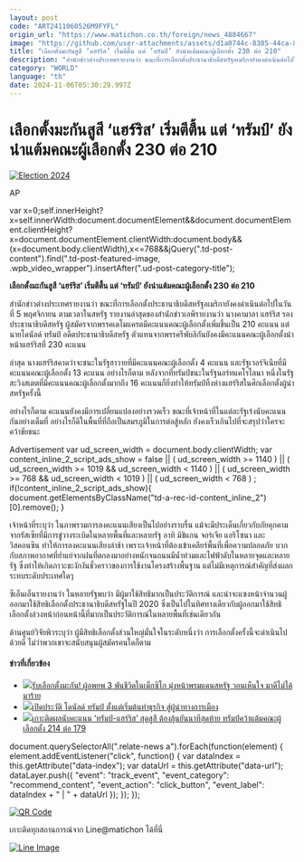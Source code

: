 ```yaml
---
layout: post
code: "ART2411060526M9FYFL"
origin_url: "https://www.matichon.co.th/foreign/news_4884667"
image: "https://github.com/user-attachments/assets/d1a0744c-8385-44ca-8a53-1e42af8f9dc4"
title: "เลือกตั้งมะกันสูสี ‘แฮร์ริส’ เริ่มตีตื้น แต่ ‘ทรัมป์’ ยังนำแต้มคณะผู้เลือกตั้ง 230 ต่อ 210"
description: "สำนักข่าวต่างประเทศรายงานว่า ขณะที่การเลือกตั้งประธานาธิบดีสหรัฐอเมริกายังคงดำเนินต่อไปในวันที่ 5 พฤศจิกายน ตามเวลาในสหรัฐ รายงานล่าสุดของสำนักข่าวเอพีรายงานว่า นางคามาลา แฮร์ริส รองประธานาธิบดีสหรัฐ ผู้สมัครจากพรรคเดโมแครตมีคะแนนคณะผู้เลือกตั้งเพิ่มขึ้นเป็น 210 คะแนน แต่นายโดนัลด์ ทรัมป์ อดีตประธานาธิบดีสหรัฐ ตัวแทนจากพรรครีพับลิกันยังคงมีคะแนนคณะผู้เลือกตั้งนำหน้าแฮร์ริสที่ 230 คะแนน"
category: "WORLD"
language: "th"
date: 2024-11-06T05:30:29.997Z
---
```


# เลือกตั้งมะกันสูสี ‘แฮร์ริส’ เริ่มตีตื้น แต่ ‘ทรัมป์’ ยังนำแต้มคณะผู้เลือกตั้ง 230 ต่อ 210

[![](https://www.matichon.co.th/wp-content/uploads/2024/11/AP24307022887867-728.jpg "Election 2024")](https://www.matichon.co.th/wp-content/uploads/2024/11/AP24307022887867-728.jpg)

AP

var x=0;self.innerHeight?x=self.innerWidth:document.documentElement&&document.documentElement.clientHeight?x=document.documentElement.clientWidth:document.body&&(x=document.body.clientWidth),x<=768&&jQuery(".td-post-content").find(".td-post-featured-image, .wpb\_video\_wrapper").insertAfter(".ud-post-category-title");

**เลือกตั้งมะกันสูสี ‘แฮร์ริส’ เริ่มตีตื้น แต่ ‘ทรัมป์’ ยังนำแต้มคณะผู้เลือกตั้ง 230 ต่อ 210** 

สำนักข่าวต่างประเทศรายงานว่า ขณะที่การเลือกตั้งประธานาธิบดีสหรัฐอเมริกายังคงดำเนินต่อไปในวันที่ 5 พฤศจิกายน ตามเวลาในสหรัฐ รายงานล่าสุดของสำนักข่าวเอพีรายงานว่า นางคามาลา แฮร์ริส รองประธานาธิบดีสหรัฐ ผู้สมัครจากพรรคเดโมแครตมีคะแนนคณะผู้เลือกตั้งเพิ่มขึ้นเป็น 210 คะแนน แต่นายโดนัลด์ ทรัมป์ อดีตประธานาธิบดีสหรัฐ ตัวแทนจากพรรครีพับลิกันยังคงมีคะแนนคณะผู้เลือกตั้งนำหน้าแฮร์ริสที่ 230 คะแนน

ล่าสุด นางแฮร์ริสคาดว่าจะชนะในรัฐฮาวายที่มีคะแนนคณะผู้เลือกตั้ง 4 คะแนน และรัฐเวอร์จิเนียที่มีคะแนนคณะผู้เลือกตั้ง 13 คะแนน อย่างไรก็ตาม หลังจากที่ทรัมป์ชนะในรัฐนอร์ทแคโรไลนา หนึ่งในรัฐสะวิงสเตตที่มีคะแนนคณะผู้เลือกตั้งมากถึง 16 คะแนนก็ยิ่งทำให้ทรัมป์ทิ้งห่างแฮร์ริสในศึกเลือกตั้งผู้นำสหรัฐครั้งนี้

อย่างไรก็ตาม คะแนนยังคงมีการเปลี่ยนแปลงอย่างรวดเร็ว ขณะที่เจ้าหน้าที่ในแต่ละรัฐเร่งนับคะแนนกันอย่างเต็มที่ อย่างไรก็ดีในพื้นที่ที่ถือเป็นสมรภูมิในการต่อสู้หลัก ยังคงเร็วเกินไปที่จะสรุปว่าใครจะคว้าชัยชนะ

Advertisement var ud\_screen\_width = document.body.clientWidth; var content\_inline\_2\_script\_ads\_show = false || ( ud\_screen\_width >= 1140 ) || ( ud\_screen\_width >= 1019 && ud\_screen\_width < 1140 ) || ( ud\_screen\_width >= 768 && ud\_screen\_width < 1019 ) || ( ud\_screen\_width < 768 ) ; if(!content\_inline\_2\_script\_ads\_show){ document.getElementsByClassName("td-a-rec-id-content\_inline\_2")\[0\].remove(); }

เจ้าหน้าที่ระบุว่า ในภาพรวมการลงคะแนนเสียงเป็นไปอย่างราบรื่น แม้จะมีประเด็นเกี่ยวกับภัยคุกคามจากรัสเซียที่มีการขู่วางระเบิดในหลายพื้นที่และหลายรัฐ อาทิ มิชิแกน จอร์เจีย แอริโซนา และวิสคอนซิน ทำให้การลงคะแนนเสียงล่าช้า เพราะเจ้าหน้าที่ต้องเข้าเคลียร์พื้นที่เพื่อความปลอดภัย บวกกับสภาพอากาศที่ย่ำแย่จากฝนที่ตกลงมาอย่างหนักจนถนนมีน้ำท่วมและไฟฟ้าดับในหลายจุดและหลายรัฐ ซึ่งทำให้เกิดภาวะชะงักงันชั่วคราวของการใช้งานโครงสร้างพื้นฐาน แต่ไม่มีเหตุการณ์สำคัญที่ส่งผลกระทบระดับประเทศใดๆ

ซีเอ็นเอ็นรายงานว่า ในหลายรัฐพบว่า มีผู้มาใช้สิทธิมากเป็นประวัติการณ์ และน่าจะแซงหน้าจำนวนผู้ออกมาใช้สิทธิเลือกตั้งประธานาธิบดีสหรัฐในปี 2020 ซึ่งเป็นไปในทิศทางเดียวกับผู้ออกมาใช้สิทธิเลือกตั้งล่วงหน้าก่อนหน้านี้ที่มากเป็นประวัติการณ์ในหลายพื้นที่เช่นเดียวกัน

ด้านศูนย์วิจัยพิวระบุว่า ผู้มีสิทธิเลือกตั้งส่วนใหญ่มั่นใจในระดับหนึ่งว่า การเลือกตั้งครั้งนี้จะดำเนินไปด้วยดี ไม่ว่าพวกเขาจะสนับสนุนผู้สมัครคนใดก็ตาม

#### ข่าวที่เกี่ยวข้อง

*   [![](https://www.matichon.co.th/wp-content/uploads/2024/11/AFP__20241105__36LG6JC__v1__HighRes__MexicoUsMigrationCaravan-728.jpg)รับเลือกตั้งมะกัน! ผู้อพยพ 3 พันชีวิตในเม็กซิโก มุ่งหน้าพรมแดนสหรัฐ วอนเห็นใจ มาดีไม่ได้มาร้าย](https://www.matichon.co.th/foreign/news_4884639)  
*   [![](https://www.matichon.co.th/wp-content/uploads/2024/11/ปกข่าว-7281-49.jpg)เปิดประวัติ โดนัลด์ ทรัมป์ ตั้งแต่เริ่มต้นทำธุรกิจ สู่ผู้นำทางการเมือง](https://www.matichon.co.th/foreign/news_4884583)
*   [![](https://www.matichon.co.th/wp-content/uploads/2024/11/dte.jpg)เกาะติดผลนับคะแนน ‘ทรัมป์-แฮร์ริส’ สุดสูสี ต้องลุ้นยันนาทีสุดท้าย ทรัมป์คว้าแต้มคณะผู้เลือกตั้ง 214 ต่อ 179](https://www.matichon.co.th/foreign/news_4884277)

document.querySelectorAll(".relate-news a").forEach(function(element) { element.addEventListener("click", function() { var dataIndex = this.getAttribute("data-index"); var dataUrl = this.getAttribute("data-url"); dataLayer.push({ "event": "track\_event", "event\_category": "recommend\_content", "event\_action": "click\_button", "event\_label": dataIndex + " | " + dataUrl }); }); });

[![QR Code](https://www.matichon.co.th/wp-content/uploads/2023/07/wob1371z.jpg)](https://lin.ee/ht0nDxX)

เกาะติดทุกสถานการณ์จาก Line@matichon ได้ที่นี่

[![Line Image](https://www.matichon.co.th/wp-content/uploads/2023/07/th.png)](https://lin.ee/ht0nDxX)